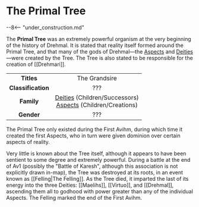 # The Primal Tree

--8<-- "under_construction.md"

The **Primal Tree** was an extremely powerful organism at the very beginning of the history of Drehmal. It is stated that reality itself formed around the Primal Tree, and that many of the gods of Drehmal—the [Aspects](/Lore/Higher_Beings/Aspects/) and [Deities](/Lore/Higher_Beings/Deities/)—were created by the Tree. The Tree is also stated to be responsible for the creation of [[Drehmari]].

|  |  |
|:----------:|:----------------------:|
| **Titles** | The Grandsire |
| **Classification** | ??? |
| **Family** | [Deities](/Lore/Higher_Beings/Deities/) (Children/Successors) <br>[Aspects](/Lore/Higher_Beings/Aspects/) (Children/Creations) |
| **Gender** | ??? |

The Primal Tree only existed during the First Avihm, during which time it created the first Aspects, who in turn were given dominion over certain aspects of reality.

Very little is known about the Tree itself, although it appears to have been sentient to some degree and extremely powerful. During a battle at the end of Av1 (possibly the "Battle of Karesh", although this association is not explicitly drawn in-map), the Tree was destroyed at its roots, in an event known as [[Felling|The Felling]]. As the Tree died, it imparted the last of its energy into the three Deities: [[Maelihs]], [[Virtuo]], and [[Drehmal]], ascending them all to godhood with power greater than any of the individual Aspects. The Felling marked the end of the First Avihm.
